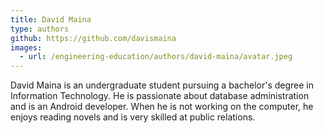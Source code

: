 ```yaml
---
title: David Maina
type: authors
github: https://github.com/davismaina
images:
  - url: /engineering-education/authors/david-maina/avatar.jpeg 
---
```

David Maina is an undergraduate student pursuing a bachelor's degree in Information Technology. He is passionate about database administration and is an Android developer. When he is not working on the computer, he enjoys reading novels and is very skilled at public relations.

